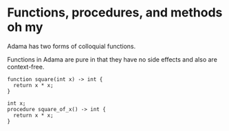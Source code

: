 # Functions, procedures, and methods oh my
Adama has two forms of colloquial functions.

Functions in Adama are pure in that they have no side effects and also are context-free.

```adama
function square(int x) -> int {
  return x * x;
}
```

```adama
int x;
procedure square_of_x() -> int {
  return x * x;
}
```
